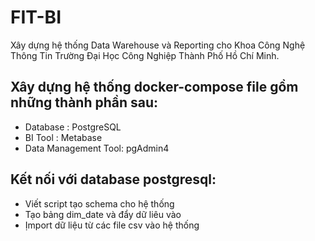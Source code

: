 # FIT-BI
Xây dựng hệ thống Data Warehouse và Reporting cho Khoa Công Nghệ Thông Tin Trường Đại Học Công Nghiệp Thành Phố Hồ Chí Minh.

## Xây dựng hệ thống docker-compose file gồm những thành phần sau: 
- Database : PostgreSQL
- BI Tool : Metabase
- Data Management Tool: pgAdmin4
## Kết nối với database postgresql: 
- Viết script tạo schema cho hệ thống 
- Tạo bảng dim_date và đẩy dữ liêu vào 
- Ịmport dữ liệu từ các file csv vào hệ thống 
